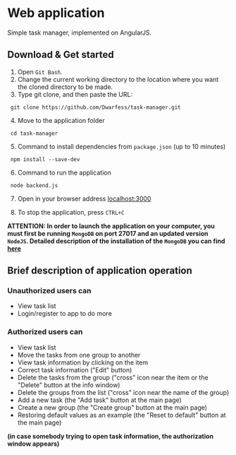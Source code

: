 # Web application
Simple task manager, implemented on AngularJS.<br>

## Download & Get started
1. Open `Git Bash`.
2. Change the current working directory to the location where you want the cloned directory to be made.
3. Type git clone, and then paste the URL:
```
 git clone https://github.com/Dwarfess/task-manager.git
```
4. Move to the application folder
```
 cd task-manager
```
5. Сommand to install dependencies from `package.json` (up to 10 minutes)
```
 npm install --save-dev
```
6. Сommand to run the application
```
 node backend.js
```
7. Open in your browser address [localhost:3000](http://localhost:3000)

8. To stop the application, press `CTRL+C`


**ATTENTION: In order to launch the application on your computer, you must first be running `MongoDB` on port 27017 and an updated version `NodeJS`. Detailed description of the installation of the `MongoDB` you can find [here](https://metanit.com/nosql/mongodb/1.2.php)**

## Brief description of application operation

### Unauthorized users can
   * View task list
   * Login/register to app to do more

### Authorized users can
   * View task list
   * Move the tasks from one group to another
   * View task information by clicking on the item
   * Correct task information ("Edit" button)
   * Delete the tasks from the group ("cross" icon near the item or the "Delete" button at the info window)
   * Delete the groups from the list ("cross" icon near the name of the group)
   * Add a new task (the "Add task" button at the main page)
   * Create a new group (the "Create group" button at the main page)
   * Restoring default values as an example (the "Reset to default" button at the main page)



**(in case somebody trying to open task information, the authorization window appears)**
